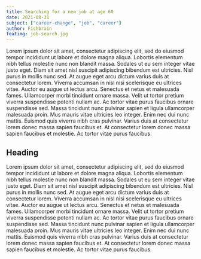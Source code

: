 ```yaml
---
title: Searching for a new job at age 60
date: 2021-08-31
subject: ["career-change", "job", "career"]
author: Fishbrain
featimg: job-search.jpg
---
```


Lorem ipsum dolor sit amet, consectetur adipiscing elit, sed do eiusmod tempor incididunt ut labore et dolore magna aliqua. Lobortis elementum nibh tellus molestie nunc non blandit massa. Sodales ut eu sem integer vitae justo eget. Diam sit amet nisl suscipit adipiscing bibendum est ultricies. Nisl purus in mollis nunc sed. At augue eget arcu dictum varius duis at consectetur lorem. Viverra accumsan in nisl nisi scelerisque eu ultrices vitae. Auctor eu augue ut lectus arcu. Senectus et netus et malesuada fames. Ullamcorper morbi tincidunt ornare massa. Velit ut tortor pretium viverra suspendisse potenti nullam ac. Ac tortor vitae purus faucibus ornare suspendisse sed. Massa tincidunt nunc pulvinar sapien et ligula ullamcorper malesuada proin. Mus mauris vitae ultricies leo integer. Enim nec dui nunc mattis. Euismod quis viverra nibh cras pulvinar. Varius duis at consectetur lorem donec massa sapien faucibus et. At consectetur lorem donec massa sapien faucibus et molestie. Ac tortor vitae purus faucibus.

## Heading

Lorem ipsum dolor sit amet, consectetur adipiscing elit, sed do eiusmod tempor incididunt ut labore et dolore magna aliqua. Lobortis elementum nibh tellus molestie nunc non blandit massa. Sodales ut eu sem integer vitae justo eget. Diam sit amet nisl suscipit adipiscing bibendum est ultricies. Nisl purus in mollis nunc sed. At augue eget arcu dictum varius duis at consectetur lorem. Viverra accumsan in nisl nisi scelerisque eu ultrices vitae. Auctor eu augue ut lectus arcu. Senectus et netus et malesuada fames. Ullamcorper morbi tincidunt ornare massa. Velit ut tortor pretium viverra suspendisse potenti nullam ac. Ac tortor vitae purus faucibus ornare suspendisse sed. Massa tincidunt nunc pulvinar sapien et ligula ullamcorper malesuada proin. Mus mauris vitae ultricies leo integer. Enim nec dui nunc mattis. Euismod quis viverra nibh cras pulvinar. Varius duis at consectetur lorem donec massa sapien faucibus et. At consectetur lorem donec massa sapien faucibus et molestie. Ac tortor vitae purus faucibus.